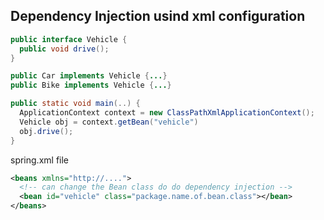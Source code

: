 ## Dependency Injection usind xml configuration 
```java
public interface Vehicle {
  public void drive();
}

public Car implements Vehicle {...}
public Bike implements Vehicle {...}

public static void main(..) {
  ApplicationContext context = new ClassPathXmlApplicationContext();
  Vehicle obj = context.getBean("vehicle")
  obj.drive();
}
```
spring.xml file
```xml
<beans xmlns="http://....">
  <!-- can change the Bean class do do dependency injection -->
  <bean id="vehicle" class="package.name.of.bean.class"></bean>
</beans>
```

